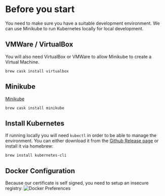 # Before you start

You need to make sure you have a suitable development environment. We can use Minikube to run Kubernetes locally for local development.

## VMWare / VirtualBox
You will also need VirtualBox or VMWare to allow Minikube to create a Virtual Machine.


```
brew cask install virtualbox
```

## Minikube
[Minikube](https://github.com/kubernetes/minikube)

```
brew cask install minikube
```

## Install Kubernetes
If running locally you will need `kubectl` in order to be able to manage the environment. You can either download it from the [Github Release page](https://github.com/kubernetes/kubernetes/releases) or install it via homebrew:

```
brew install kubernetes-cli
```

## Docker Configuration
Because our certificate is self signed, you need to setup an insecure registry:
![Docker Preferences][dockerpref]



[dockerpref]: DockerPrefs.png "Docker Preferences"
